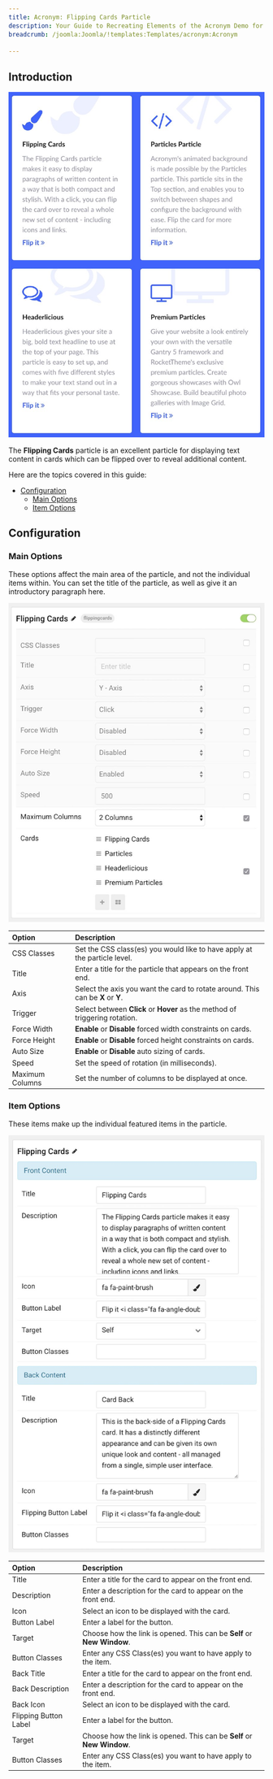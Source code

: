 ```yaml
---
title: Acronym: Flipping Cards Particle
description: Your Guide to Recreating Elements of the Acronym Demo for Joomla
breadcrumb: /joomla:Joomla/!templates:Templates/acronym:Acronym

---
```


## Introduction

![](assets/particle_flippingcards1.jpeg)

The **Flipping Cards** particle is an excellent particle for displaying text content in cards which can be flipped over to reveal additional content.

Here are the topics covered in this guide:

* [Configuration](#configuration)
    - [Main Options](#main-options)
    - [Item Options](#item-options)

## Configuration

### Main Options 

These options affect the main area of the particle, and not the individual items within. You can set the title of the particle, as well as give it an introductory paragraph here.

![](assets/particle_flippingcards2.jpeg)

| Option          | Description                                                                     |
| :-----          | :-----                                                                          |
| CSS Classes     | Set the CSS class(es) you would like to have apply at the particle level.       |
| Title           | Enter a title for the particle that appears on the front end.                   |
| Axis            | Select the axis you want the card to rotate around. This can be **X** or **Y**. |
| Trigger         | Select between **Click** or **Hover** as the method of triggering rotation.     |
| Force Width     | **Enable** or **Disable** forced width constraints on cards.                    |
| Force Height    | **Enable** or **Disable** forced height constraints on cards.                   |
| Auto Size       | **Enable** or **Disable** auto sizing of cards.                                 |
| Speed           | Set the speed of rotation (in milliseconds).                                    |
| Maximum Columns | Set the number of columns to be displayed at once.                              |

### Item Options

These items make up the individual featured items in the particle.

![](assets/particle_flippingcards3.jpeg)

| Option                | Description                                                            |
| :-----                | :-----                                                                 |
| Title                 | Enter a title for the card to appear on the front end.                 |
| Description           | Enter a description for the card to appear on the front end.           |
| Icon                  | Select an icon to be displayed with the card.                          |
| Button Label          | Enter a label for the button.                                          |
| Target                | Choose how the link is opened. This can be **Self** or **New Window**. |
| Button Classes        | Enter any CSS Class(es) you want to have apply to the item.            |
| Back Title            | Enter a title for the card to appear on the front end.                 |
| Back Description      | Enter a description for the card to appear on the front end.           |
| Back Icon             | Select an icon to be displayed with the card.                          |
| Flipping Button Label | Enter a label for the button.                                          |
| Target                | Choose how the link is opened. This can be **Self** or **New Window**. |
| Button Classes        | Enter any CSS Class(es) you want to have apply to the item.            |

